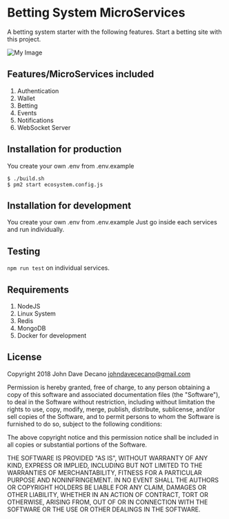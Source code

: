 # Betting System MicroServices

A betting system starter with the following features.
Start a betting site with this project.

![My Image](https://raw.github.com/johndavedecano/betting-api-starter/master/screenshot.png)

## Features/MicroServices included

1. Authentication
2. Wallet
3. Betting
4. Events
5. Notifications
6. WebSocket Server

## Installation for production

You create your own .env from .env.example

```
$ ./build.sh
$ pm2 start ecosystem.config.js
```

## Installation for development
You create your own .env from .env.example
Just go inside each services and run individually.

## Testing

```npm run test``` on individual services.

## Requirements

1. NodeJS
2. Linux System
3. Redis
4. MongoDB
5. Docker for development

## License

Copyright 2018 John Dave Decano <johndavececano@gmail.com>

Permission is hereby granted, free of charge, to any person obtaining a copy of this software and associated documentation files (the "Software"), to deal in the Software without restriction, including without limitation the rights to use, copy, modify, merge, publish, distribute, sublicense, and/or sell copies of the Software, and to permit persons to whom the Software is furnished to do so, subject to the following conditions:

The above copyright notice and this permission notice shall be included in all copies or substantial portions of the Software.

THE SOFTWARE IS PROVIDED "AS IS", WITHOUT WARRANTY OF ANY KIND, EXPRESS OR IMPLIED, INCLUDING BUT NOT LIMITED TO THE WARRANTIES OF MERCHANTABILITY, FITNESS FOR A PARTICULAR PURPOSE AND NONINFRINGEMENT. IN NO EVENT SHALL THE AUTHORS OR COPYRIGHT HOLDERS BE LIABLE FOR ANY CLAIM, DAMAGES OR OTHER LIABILITY, WHETHER IN AN ACTION OF CONTRACT, TORT OR OTHERWISE, ARISING FROM, OUT OF OR IN CONNECTION WITH THE SOFTWARE OR THE USE OR OTHER DEALINGS IN THE SOFTWARE.
